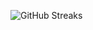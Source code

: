 ![GitHub Streaks](https://github-streaks-mqc9.onrender.com/streak/happilli/image?theme=midnight&cache_bust=1743076118&lang=ja)
